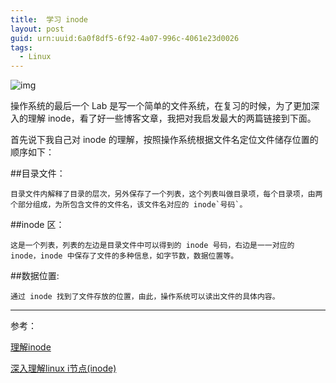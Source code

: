 ```yaml
---
title:  学习 inode
layout: post
guid: urn:uuid:6a0f8df5-6f92-4a07-996c-4061e23d0026
tags:
  - Linux
---
```


![img](http://pic.yupoo.com/hanapp/DoQbujO1/custom.jpg)

操作系统的最后一个 Lab 是写一个简单的文件系统，在复习的时候，为了更加深入的理解 inode，看了好一些博客文章，我把对我启发最大的两篇链接到下面。

首先说下我自己对 inode 的理解，按照操作系统根据文件名定位文件储存位置的顺序如下：

##目录文件：

	目录文件内解释了目录的层次，另外保存了一个列表，这个列表叫做目录项，每个目录项，由两个部分组成，为所包含文件的文件名，该文件名对应的 inode`号码`。
	
##inode 区：

	这是一个列表，列表的左边是目录文件中可以得到的 inode 号码，右边是一一对应的 inode，inode 中保存了文件的多种信息，如字节数，数据位置等。
	
##数据位置:

	通过 inode 找到了文件存放的位置，由此，操作系统可以读出文件的具体内容。
	
---
参考：

[理解inode](http://www.ruanyifeng.com/blog/2011/12/inode.html)

[深入理解linux i节点(inode)](http://blog.csdn.net/feiyinzilgd/article/details/5609157)

